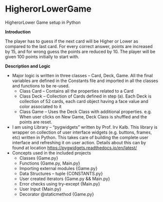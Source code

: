 
# HigherorLowerGame
HigherorLower Game setup in Python



**Introduction**

The player has to guess if the next card will be Higher or Lower as compared to the last card. For every correct answer, points are increased by 15, and for wrong guess the points are reduced by 10. The player will be given 100 points initially to start with.


**Description and Logic**

 - Major logic is written in three classes – Card, Deck, Game. All the final variables are defined in the Constants file and imported in all the classes and functions to be re-used.
	 - Class Card – Contains all the properties related to a Card
	 - Class Deck – Collection of Cards defined in step (a). Each Deck is collection of 52 cards, each card object having a face value and color associated to it
	 - Class Game – Uses the Deck Class with additional properties. e.g. When user clicks on New Game, Deck Class is shuffled and the points are reset.
 - I am using Library – “pygwidgets” written by Prof. Irv Kalb. This library is wrapper on collection of user interface widgets (e.g. buttons, frames, etc) written in Python. This takes care of building the complete user interface and refreshing it on user action. Details about this can by found at location https://pygwidgets.readthedocs.io/en/latest/
 - Concepts used in the included projects
	 - Classes   {Game.py}
	 - Functions   {Game.py, Main.py}
	 - Importing external modules   {Game.py}
	 - Data Structures – tuple   {CONSTANTS.py}
	 - User created iterators   {Game.py && Main.py}
	 - Error checks using try-except {Main.py}
	 - User Input {Main.py}
	 - Decorator @staticmethod  {Game.py}
